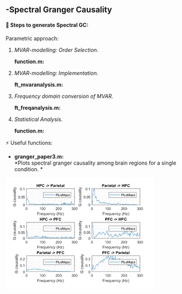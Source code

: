 -Spectral Granger Causality 
------------------

####  :link: Steps to generate Spectral GC: 

Parametric approach:

1. *MVAR-modelling: Order Selection.* 
 
     **function.m:**

2. *MVAR-modelling: Implementation.*

    **ft_mvaranalysis.m:**

3. *Frequency domain conversion of MVAR.*

    **ft_freqanalysis.m:**

4. *Statistical Analysis.*

    **function.m:**



:zap: Useful functions: 

* **granger_paper3.m:**  
*Plots spectral granger causality among brain regions for a single condition. * 
<img src="gr.png" width="400">
